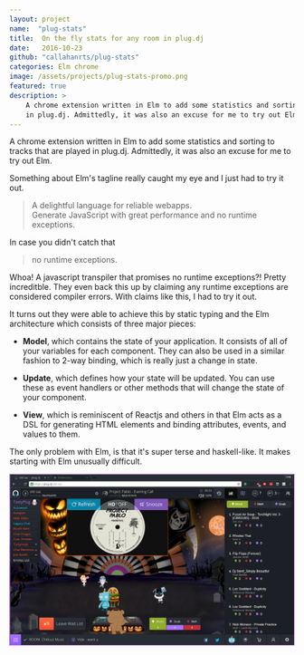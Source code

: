 ```yaml
---
layout: project
name:  "plug-stats"
title:  On the fly stats for any room in plug.dj
date:   2016-10-23
github: "callahanrts/plug-stats"
categories: Elm chrome
image: /assets/projects/plug-stats-promo.png
featured: true
description: >
    A chrome extension written in Elm to add some statistics and sorting to tracks that are played
    in plug.dj. Admittedly, it was also an excuse for me to try out Elm.
---
```


A chrome extension written in Elm to add some statistics and sorting to tracks that are played
in plug.dj. Admittedly, it was also an excuse for me to try out Elm.

Something about Elm's tagline really caught my eye and I just had to try it out.

> A delightful language for reliable webapps.<br>
Generate JavaScript with great performance and no runtime exceptions.

In case you didn't catch that
> no runtime exceptions.

Whoa! A javascript transpiler that promises no runtime exceptions?! Pretty increditble. They even
back this up by claiming any runtime exceptions are considered compiler errors. With claims like
this, I had to try it out.

It turns out they were able to achieve this by static typing and the Elm architecture which
consists of three major pieces:

- **Model**, which contains the state of your application. It consists of all of your variables
for each component. They can also be used in a similar fashion to 2-way binding, which is really
just a change in state.

- **Update**, which defines how your state will be updated. You can use these as event handlers
or other methods that will change the state of your component.

- **View**, which is reminiscent of Reactjs and others in that Elm acts as a DSL for generating
HTML elements and binding attributes, events, and values to them.

The only problem with Elm, is that it's super terse and haskell-like. It makes starting with
Elm unusually difficult.

<div class="screenshots">
  <img src="/assets/projects/plug-stats.png">
</div>
